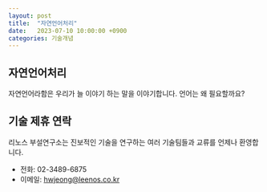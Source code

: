 ```yaml
---
layout: post
title:  "자연언어처리"
date:   2023-07-10 10:00:00 +0900
categories: 기술개념
---
```


자연언어처리
---
자연언어라함은 우리가 늘 이야기 하는 말을 이야기합니다. 언어는 왜 필요할까요?



기술 제휴 연락
-----
리노스 부설연구소는 진보적인 기술을 연구하는 여러 기술팀들과 교류를 언제나 환영합니다.

- 전화: 02-3489-6875
- 이메일: hwjeong@leenos.co.kr

